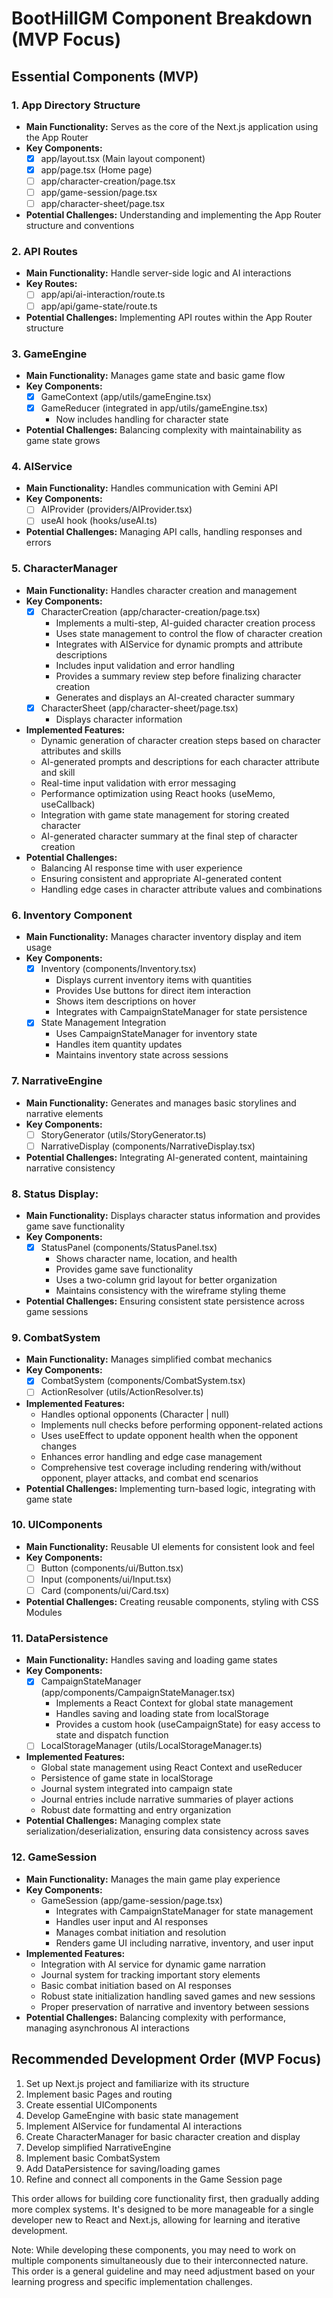 # BootHillGM Component Breakdown (MVP Focus)

## Essential Components (MVP)

### 1. App Directory Structure
- **Main Functionality:** Serves as the core of the Next.js application using the App Router
- **Key Components:**
  - [x] app/layout.tsx (Main layout component)
  - [x] app/page.tsx (Home page)
  - [ ] app/character-creation/page.tsx
  - [ ] app/game-session/page.tsx
  - [ ] app/character-sheet/page.tsx
- **Potential Challenges:** Understanding and implementing the App Router structure and conventions

### 2. API Routes
- **Main Functionality:** Handle server-side logic and AI interactions
- **Key Routes:**
  - [ ] app/api/ai-interaction/route.ts
  - [ ] app/api/game-state/route.ts
- **Potential Challenges:** Implementing API routes within the App Router structure

### 3. GameEngine
- **Main Functionality:** Manages game state and basic game flow
- **Key Components:**
  - [x] GameContext (app/utils/gameEngine.tsx)
  - [x] GameReducer (integrated in app/utils/gameEngine.tsx)
    - Now includes handling for character state
- **Potential Challenges:** Balancing complexity with maintainability as game state grows

### 4. AIService
- **Main Functionality:** Handles communication with Gemini API
- **Key Components:**
  - [ ] AIProvider (providers/AIProvider.tsx)
  - [ ] useAI hook (hooks/useAI.ts)
- **Potential Challenges:** Managing API calls, handling responses and errors

### 5. CharacterManager
- **Main Functionality:** Handles character creation and management
- **Key Components:**
  - [x] CharacterCreation (app/character-creation/page.tsx)
    - Implements a multi-step, AI-guided character creation process
    - Uses state management to control the flow of character creation
    - Integrates with AIService for dynamic prompts and attribute descriptions
    - Includes input validation and error handling
    - Provides a summary review step before finalizing character creation
    - Generates and displays an AI-created character summary
  - [x] CharacterSheet (app/character-sheet/page.tsx)
    - Displays character information
- **Implemented Features:**
  - Dynamic generation of character creation steps based on character attributes and skills
  - AI-generated prompts and descriptions for each character attribute and skill
  - Real-time input validation with error messaging
  - Performance optimization using React hooks (useMemo, useCallback)
  - Integration with game state management for storing created character
  - AI-generated character summary at the final step of character creation
- **Potential Challenges:** 
  - Balancing AI response time with user experience
  - Ensuring consistent and appropriate AI-generated content
  - Handling edge cases in character attribute values and combinations

### 6. Inventory Component
- **Main Functionality:** Manages character inventory display and item usage
- **Key Components:**
  - [x] Inventory (components/Inventory.tsx)
    - Displays current inventory items with quantities
    - Provides Use buttons for direct item interaction
    - Shows item descriptions on hover
    - Integrates with CampaignStateManager for state persistence
  - [x] State Management Integration
    - Uses CampaignStateManager for inventory state
    - Handles item quantity updates
    - Maintains inventory state across sessions


### 7. NarrativeEngine
- **Main Functionality:** Generates and manages basic storylines and narrative elements
- **Key Components:**
  - [ ] StoryGenerator (utils/StoryGenerator.ts)
  - [ ] NarrativeDisplay (components/NarrativeDisplay.tsx)
- **Potential Challenges:** Integrating AI-generated content, maintaining narrative consistency

### 8. Status Display:
- **Main Functionality:** Displays character status information and provides game save functionality
- **Key Components:**
  - [x] StatusPanel (components/StatusPanel.tsx)
    - Shows character name, location, and health
    - Provides game save functionality
    - Uses a two-column grid layout for better organization
    - Maintains consistency with the wireframe styling theme
- **Potential Challenges:** Ensuring consistent state persistence across game sessions

### 9. CombatSystem
- **Main Functionality:** Manages simplified combat mechanics
- **Key Components:**
  - [x] CombatSystem (components/CombatSystem.tsx)
  - [ ] ActionResolver (utils/ActionResolver.ts)
- **Implemented Features:**
  - Handles optional opponents (Character | null)
  - Implements null checks before performing opponent-related actions
  - Uses useEffect to update opponent health when the opponent changes
  - Enhances error handling and edge case management
  - Comprehensive test coverage including rendering with/without opponent, player attacks, and combat end scenarios
- **Potential Challenges:** Implementing turn-based logic, integrating with game state

### 10. UIComponents
- **Main Functionality:** Reusable UI elements for consistent look and feel
- **Key Components:**
  - [ ] Button (components/ui/Button.tsx)
  - [ ] Input (components/ui/Input.tsx)
  - [ ] Card (components/ui/Card.tsx)
- **Potential Challenges:** Creating reusable components, styling with CSS Modules

### 11. DataPersistence
- **Main Functionality:** Handles saving and loading game states
- **Key Components:**
  - [x] CampaignStateManager (app/components/CampaignStateManager.tsx)
    - Implements a React Context for global state management
    - Handles saving and loading state from localStorage
    - Provides a custom hook (useCampaignState) for easy access to state and dispatch function
  - [ ] LocalStorageManager (utils/LocalStorageManager.ts)
- **Implemented Features:**
  - Global state management using React Context and useReducer
  - Persistence of game state in localStorage
  - Journal system integrated into campaign state
  - Journal entries include narrative summaries of player actions
  - Robust date formatting and entry organization
- **Potential Challenges:** Managing complex state serialization/deserialization, ensuring data consistency across saves

### 12. GameSession
- **Main Functionality:** Manages the main game play experience
- **Key Components:**
  - GameSession (app/game-session/page.tsx)
    - Integrates with CampaignStateManager for state management
    - Handles user input and AI responses
    - Manages combat initiation and resolution
    - Renders game UI including narrative, inventory, and user input
- **Implemented Features:**
  - Integration with AI service for dynamic game narration
  - Journal system for tracking important story elements
  - Basic combat initiation based on AI responses
  - Robust state initialization handling saved games and new sessions
  - Proper preservation of narrative and inventory between sessions
- **Potential Challenges:** Balancing complexity with performance, managing asynchronous AI interactions

## Recommended Development Order (MVP Focus)

1. Set up Next.js project and familiarize with its structure
2. Implement basic Pages and routing
3. Create essential UIComponents
4. Develop GameEngine with basic state management
5. Implement AIService for fundamental AI interactions
6. Create CharacterManager for basic character creation and display
7. Develop simplified NarrativeEngine
8. Implement basic CombatSystem
9. Add DataPersistence for saving/loading games
10. Refine and connect all components in the Game Session page

This order allows for building core functionality first, then gradually adding more complex systems. It's designed to be more manageable for a single developer new to React and Next.js, allowing for learning and iterative development.

Note: While developing these components, you may need to work on multiple components simultaneously due to their interconnected nature. This order is a general guideline and may need adjustment based on your learning progress and specific implementation challenges.
